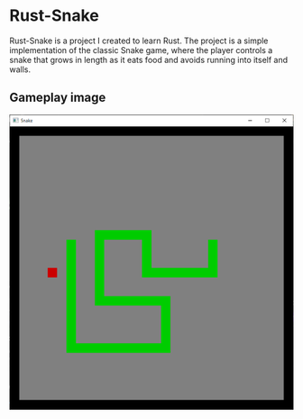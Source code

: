 # Rust-Snake

Rust-Snake is a project I created to learn Rust.
The project is a simple implementation of the classic Snake game, where the player controls a snake that grows in length as it eats food and avoids running into itself and walls.

## Gameplay image
![alt text](https://raw.githubusercontent.com/mjzilver/Rust-Snake/main/image.png) 
